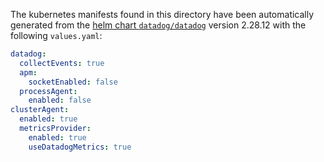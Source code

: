 The kubernetes manifests found in this directory have been automatically generated
from the [helm chart `datadog/datadog`](https://github.com/DataDog/helm-charts/tree/master/charts/datadog)
version 2.28.12 with the following `values.yaml`:

```yaml
datadog:
  collectEvents: true
  apm:
    socketEnabled: false
  processAgent:
    enabled: false
clusterAgent:
  enabled: true
  metricsProvider:
    enabled: true
    useDatadogMetrics: true
```
